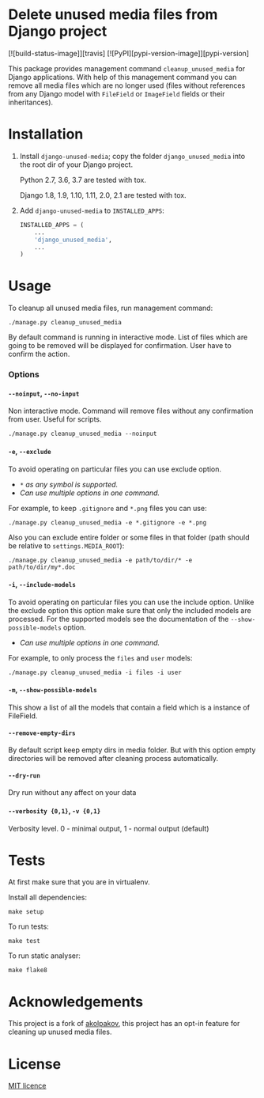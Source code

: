 # Delete unused media files from Django project

[![build-status-image]][travis] [![PyPI][pypi-version-image]][pypi-version]

This package provides management command `cleanup_unused_media` for Django applications. With 
help of this management command you can remove all media files which are no longer used (files 
without references from any Django model with `FileField` or `ImageField` fields or their 
inheritances).

# Installation

1.  Install ``django-unused-media``; copy the folder `django_unused_media` into the root dir of 
your Django project. 

    Python 2.7, 3.6, 3.7 are tested with tox.
    
    Django 1.8, 1.9, 1.10, 1.11, 2.0, 2.1 are tested with tox.

2.  Add ``django-unused-media`` to ``INSTALLED_APPS``:
    ```python
    INSTALLED_APPS = (
        ...
        'django_unused_media',
        ...
    )
    ```

# Usage

To cleanup all unused media files, run management command:
```
./manage.py cleanup_unused_media
```
By default command is running in interactive mode. List of files which are going to be removed will be displayed for confirmation. User have to confirm the action.

### Options

#### `--noinput`, `--no-input`

Non interactive mode. Command will remove files without any confirmation from user. Useful for scripts.
```
./manage.py cleanup_unused_media --noinput
```

#### `-e`, `--exclude`

To avoid operating on particular files you can use exclude option. 
- *`*` as any symbol is supported.*
- *Can use multiple options in one command.*

For example, to keep `.gitignore` and `*.png` files you can use:
```
./manage.py cleanup_unused_media -e *.gitignore -e *.png
```

Also you can exclude entire folder or some files in that folder (path should be relative to `settings.MEDIA_ROOT`):
```
./manage.py cleanup_unused_media -e path/to/dir/* -e path/to/dir/my*.doc
```

#### `-i`, `--include-models`

To avoid operating on particular files you can use the include option. Unlike the exclude option 
this option make sure that only the included models are processed. For the supported models see 
the documentation of the `--show-possible-models` option.
- *Can use multiple options in one command.*

For example, to only process the `files` and `user` models:
```
./manage.py cleanup_unused_media -i files -i user
```

#### `-m`, `--show-possible-models`

This show a list of all the models that contain a field which is a instance of FileField.

#### `--remove-empty-dirs`

By default script keep empty dirs in media folder. But with this option empty directories will be removed after cleaning process automatically.

#### `--dry-run`

Dry run without any affect on your data

#### `--verbosity {0,1}`, `-v {0,1}`

Verbosity level. 0 - minimal output, 1 - normal output (default)


# Tests
At first make sure that you are in virtualenv.

Install all dependencies:
```
make setup
```
To run tests:
```
make test
```
To run static analyser:
```
make flake8
```

# Acknowledgements

This project is a fork of [akolpakov](https://github.com/akolpakov/django-unused-media), this 
project has an opt-in feature for cleaning up unused media files.

# License
[MIT licence](./LICENSE)
